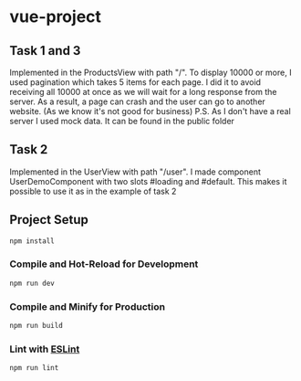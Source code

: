 # vue-project

## Task 1 and 3

Implemented in the ProductsView with path "/". To display 10000 or more, I used pagination which takes 5 items for each page.
I did it to avoid receiving all 10000 at once as we will wait for a long response from the server. As a result, a page can crash and the user can go to another website.
(As we know it's not good for business)
P.S. As I don't have a real server I used mock data. It can be found in the public folder

## Task 2

Implemented in the UserView with path "/user". I made component UserDemoComponent with two slots #loading and #default.
This makes it possible to use it as in the example of task 2

## Project Setup

```sh
npm install
```

### Compile and Hot-Reload for Development

```sh
npm run dev
```

### Compile and Minify for Production

```sh
npm run build
```

### Lint with [ESLint](https://eslint.org/)

```sh
npm run lint
```
